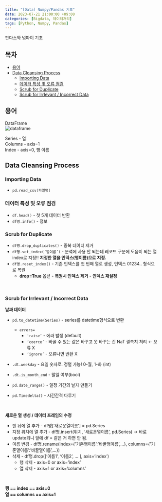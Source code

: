 ```yaml
---
title: "[Data] Numpy/Pandas 기초"
date: 2023-07-21 21:00:00 +09:00
categories: [Bigdata, 데이터처리]
tags: [Python, Numpy, Pandas]
---
```


판다스와 넘파이 기초

## 목차
- [용어](#용어)
- [Data Cleansing Process](#data-cleansing-process)
  * [Importing Data](#importing-data)
  * [데이터 특성 및 오류 점검](#데이터-특성-및-오류-점검)
  * [Scrub for Duplicate](#scrub-for-duplicate)
  * [Scrub for Irrlevant / Incorrect Data](#scrub-for-irrlevant--incorrect-data)

## 용어
DataFrame   
![dataframe](https://github.com/lvolzdev/lvolzdev.github.io/assets/63188042/ea304145-4017-4f8b-ba87-40b9ac50223e)

Series - 열  
Columns - axis=1  
Index - axis=0, 행 이름  

## Data Cleansing Process
### Importing Data
- `pd.read_csv(파일명)`

### 데이터 특성 및 오류 점검
- `df.head()` - 첫 5개 데이터 반환
- `df명.info()` - 정보

### Scrub for Duplicate
- `df명.drop_duplicates()` - 중복 데이터 제거
- `df명.set_index(’열이름’)` - 분석에 사용 안 되는데 레코드 구분에 도움이 되는 열 index로 지정!! **지정한 열을 인덱스(행이름)으로 지정.**
- `df명.reset_index()` - 기존 인덱스를 첫 번째 열로 생성, 인덱스 01234.. 형식으로 복원
    - **drop=True** 옵션 - **복원시 인덱스 제거** - **인덱스 재설정**

<br>

### Scrub for Irrlevant / Incorrect Data
**날짜 데이터**
- `pd.to_datetime(Series)` - series를 datetime형식으로 변환
    - `errors=`
        - `'raise’` - 에러 발생 (default)
        - `‘coerce’` - 바꿀 수 있는 값은 바꾸고 못 바꾸는 건 NaT 결측치 처리 ← 오류 X
        - `‘ignore’` - 오류나면 반환 X
- `.dt.weekday` - 요일 숫자로. 정렬 가능! 0-월, 1-화 (int)
- `.dt.is_month_end` - 말일 여부(bool)

- `pd.date_range()` - 일정 기간의 날자 만들기
- `pd.Timedelta()` - 시간간격 다루기

<br>

**새로운 열 생성 / 데이터 프레임의 수정**
- 맨 뒤에 열 추가 - df명[’새로운열이름’] = pd.Series
- 지정 위치에 열 추가 - df명.insert(위치, ‘새로운열이름’, pd.Series) → 바로 update되니 앞에 df = 같은 거 하면 안 됨.
- 이름 변경 - df명.rename(index={’기존행이름’:’바꿀행이름’,…}, columns={’기존열이름’:’바꿀열이름’,…})
- 삭제 - df명.drop([’이름1’, ‘이름2’, … ], axis=’index’)
    - 행 삭제 - axis=0 or axis=’index’
    - 열 삭제 - axis=1 or axis=’columns’

<br>

**행 == index == axis=0**  
**열 == columns == axis=1**